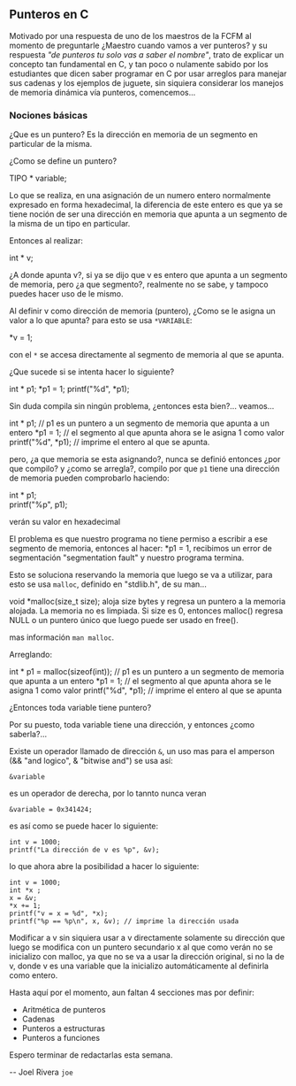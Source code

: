 ## Punteros en C

Motivado por una respuesta de uno de los maestros de la FCFM al momento de preguntarle
¿Maestro cuando vamos a ver punteros?  y su respuesta *"de punteros tu solo vas a saber el nombre"*,
trato de explicar un concepto tan fundamental en C, y tan poco o nulamente sabido por los 
estudiantes que dicen saber programar en C por usar arreglos para manejar
sus cadenas y los ejemplos de juguete, sin siquiera considerar los manejos
de memoria dinámica vía punteros, comencemos...


### Nociones básicas

¿Que es un puntero?
Es la dirección en memoria de un segmento en particular de la misma.

¿Como se define un puntero?

   TIPO * variable;

Lo que se realiza, en una asignación de un numero entero normalmente
expresado en forma hexadecimal, la diferencia de este entero es que ya se
tiene noción de ser una dirección en memoria que apunta a un segmento de la misma
de un tipo en particular.

Entonces al realizar:

 int * v;

¿A donde apunta v?, si ya se dijo que v es entero que apunta a un segmento de memoria, pero 
¿a que segmento?, realmente no se sabe, y tampoco puedes hacer uso de le mismo.


Al definir v como dirección de memoria (puntero), ¿Como se le asigna un valor a lo que apunta?
para esto se usa `*VARIABLE`:

  *v  = 1;

con el `*` se accesa directamente al segmento de memoria al que se apunta.

¿Que sucede si se intenta hacer lo siguiente?

   int * p1;
   *p1 = 1;
   printf("%d", *p1);

Sin duda compila sin ningún problema, ¿entonces esta bien?... veamos...

  int * p1;  // p1 es un puntero a un segmento de memoria que apunta a un entero
  *p1 = 1;   // el segmento al que apunta ahora se le asigna 1 como valor
  printf("%d", *p1); // imprime el entero al que se apunta.

pero, ¿a que memoria se esta asignando?, nunca se definió entonces ¿por que compilo?
y ¿como se arregla?, compilo por que `p1` tiene una dirección de memoria pueden comprobarlo
haciendo:

  int * p1;  
  printf("%p", p1);

verán su valor en hexadecimal

El problema es que nuestro programa no tiene permiso a escribir a ese segmento de memoria, entonces
al hacer: *p1 = 1, recibimos un error de segmentación "segmentation fault" y nuestro programa
termina.

Esto se soluciona reservando la memoria que luego se va a utilizar, para esto se usa `malloc`,
definido en "stdlib.h", de su man...

   void *malloc(size_t size);
        aloja size bytes y regresa un puntero a la memoria alojada. La memoria no es limpiada. Si size es 0, entonces malloc() regresa NULL
        o un puntero único que luego puede ser usado en free().
   
mas información `man malloc`.

Arreglando:

   int * p1 = malloc(sizeof(int)); // p1 es un puntero a un segmento de memoria que apunta a un entero
   *p1 = 1;   // el segmento al que apunta ahora se le asigna 1 como valor
   printf("%d", *p1); // imprime el entero al que se apunta


¿Entonces toda variable tiene puntero?

Por su puesto, toda variable tiene una dirección, y entonces ¿como saberla?...


Existe un operador llamado de dirección  `&`, un uso mas para el amperson (&& "and logico", & "bitwise and")
se usa así:

    &variable

es un operador de derecha, por lo tannto  nunca veran

    &variable = 0x341424;
    
es así como se puede hacer lo siguiente:   

    int v = 1000;
    printf("La dirección de v es %p", &v);

lo que ahora abre la posibilidad a hacer lo siguiente:

    int v = 1000;
    int *x ;
    x = &v;
    *x += 1;
    printf("v = x = %d", *x); 
    printf("%p == %p\n", x, &v); // imprime la dirección usada


Modificar a v sin siquiera usar a v directamente solamente su dirección
que luego se modifica con un puntero secundario x al que como verán no se
inicializo con malloc, ya que no se va a usar la dirección original, si no la de v,
donde v es una variable que la inicializo automáticamente al definirla como entero.


Hasta aquí por el momento, aun faltan 4 secciones mas por definir:

  * Aritmética de punteros
  * Cadenas
  * Punteros a estructuras
  * Punteros a funciones

Espero terminar de redactarlas esta semana.

-- Joel Rivera 	`joe`
